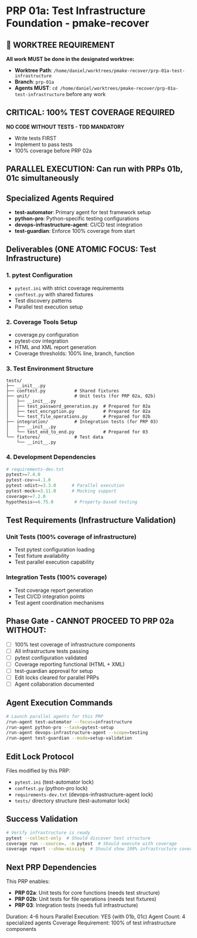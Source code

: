 # PRP 01a: Test Infrastructure Foundation - pmake-recover

## 🚨 WORKTREE REQUIREMENT
**All work MUST be done in the designated worktree:**
- **Worktree Path**: `/home/daniel/worktrees/pmake-recover/prp-01a-test-infrastructure`
- **Branch**: `prp-01a`
- **Agents MUST**: `cd /home/daniel/worktrees/pmake-recover/prp-01a-test-infrastructure` before any work

## CRITICAL: 100% TEST COVERAGE REQUIRED

**NO CODE WITHOUT TESTS - TDD MANDATORY**
- Write tests FIRST
- Implement to pass tests
- 100% coverage before PRP 02a

## PARALLEL EXECUTION: Can run with PRPs 01b, 01c simultaneously

## Specialized Agents Required
- **test-automator**: Primary agent for test framework setup
- **python-pro**: Python-specific testing configurations  
- **devops-infrastructure-agent**: CI/CD test integration
- **test-guardian**: Enforce 100% coverage from start

## Deliverables (ONE ATOMIC FOCUS: Test Infrastructure)

### 1. pytest Configuration
- `pytest.ini` with strict coverage requirements
- `conftest.py` with shared fixtures
- Test discovery patterns
- Parallel test execution setup

### 2. Coverage Tools Setup  
- coverage.py configuration
- pytest-cov integration
- HTML and XML report generation
- Coverage thresholds: 100% line, branch, function

### 3. Test Environment Structure
```
tests/
├── __init__.py
├── conftest.py           # Shared fixtures
├── unit/                 # Unit tests (for PRP 02a, 02b)
│   ├── __init__.py
│   ├── test_password_generation.py  # Prepared for 02a
│   ├── test_encryption.py           # Prepared for 02a  
│   └── test_file_operations.py      # Prepared for 02b
├── integration/          # Integration tests (for PRP 03)
│   ├── __init__.py
│   └── test_end_to_end.py           # Prepared for 03
└── fixtures/             # Test data
    └── __init__.py
```

### 4. Development Dependencies
```python
# requirements-dev.txt
pytest>=7.4.0
pytest-cov>=4.1.0
pytest-xdist>=3.3.0      # Parallel execution
pytest-mock>=3.11.0      # Mocking support
coverage>=7.2.0
hypothesis>=6.75.0        # Property-based testing
```

## Test Requirements (Infrastructure Validation)
### Unit Tests (100% coverage of infrastructure)
- Test pytest configuration loading
- Test fixture availability  
- Test parallel execution capability

### Integration Tests (100% coverage)
- Test coverage report generation
- Test CI/CD integration points
- Test agent coordination mechanisms

## Phase Gate - CANNOT PROCEED TO PRP 02a WITHOUT:
- [ ] 100% test coverage of infrastructure components
- [ ] All infrastructure tests passing
- [ ] pytest configuration validated
- [ ] Coverage reporting functional (HTML + XML)
- [ ] test-guardian approval for setup
- [ ] Edit locks cleared for parallel PRPs
- [ ] Agent collaboration documented

## Agent Execution Commands
```bash
# Launch parallel agents for this PRP
/run-agent test-automator --focus=infrastructure
/run-agent python-pro --task=pytest-setup  
/run-agent devops-infrastructure-agent --scope=testing
/run-agent test-guardian --mode=setup-validation
```

## Edit Lock Protocol
Files modified by this PRP:
- `pytest.ini` (test-automator lock)
- `conftest.py` (python-pro lock)
- `requirements-dev.txt` (devops-infrastructure-agent lock)
- `tests/` directory structure (test-automator lock)

## Success Validation
```bash
# Verify infrastructure is ready
pytest --collect-only  # Should discover test structure
coverage run --source=. -m pytest  # Should execute with coverage
coverage report --show-missing  # Should show 100% infrastructure coverage
```

## Next PRP Dependencies
This PRP enables:
- **PRP 02a**: Unit tests for core functions (needs test structure)
- **PRP 02b**: Unit tests for file operations (needs test fixtures)
- **PRP 03**: Integration tests (needs full infrastructure)

Duration: 4-6 hours
Parallel Execution: YES (with 01b, 01c)
Agent Count: 4 specialized agents
Coverage Requirement: 100% of test infrastructure components